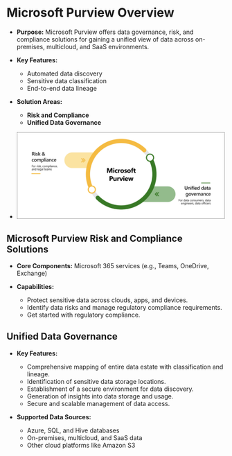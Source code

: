 # Microsoft Purview Overview

- **Purpose:** Microsoft Purview offers data governance, risk, and compliance solutions for gaining a unified view of data across on-premises, multicloud, and SaaS environments.

- **Key Features:**
  - Automated data discovery
  - Sensitive data classification
  - End-to-end data lineage

- **Solution Areas:**
  - **Risk and Compliance**
  - **Unified Data Governance**
- ![Illustration showing the main areas for Microsoft Purview.](image.png)

## Microsoft Purview Risk and Compliance Solutions

- **Core Components:** Microsoft 365 services (e.g., Teams, OneDrive, Exchange)

- **Capabilities:**
  - Protect sensitive data across clouds, apps, and devices.
  - Identify data risks and manage regulatory compliance requirements.
  - Get started with regulatory compliance.

## Unified Data Governance

- **Key Features:**
  - Comprehensive mapping of entire data estate with classification and lineage.
  - Identification of sensitive data storage locations.
  - Establishment of a secure environment for data discovery.
  - Generation of insights into data storage and usage.
  - Secure and scalable management of data access.

- **Supported Data Sources:**
  - Azure, SQL, and Hive databases
  - On-premises, multicloud, and SaaS data
  - Other cloud platforms like Amazon S3

